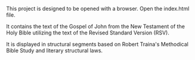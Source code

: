 This project is designed to be opened with a browser.  Open the index.html file.

It contains the text of the Gospel of John from the New Testament of the Holy Bible utilizing the text of the Revised Standard Version (RSV).

It is displayed in structural segments based on Robert Traina's Methodical Bible Study and literary structural laws. 
